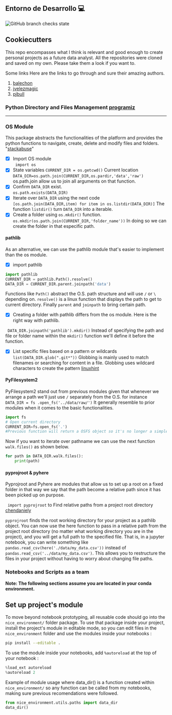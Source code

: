 
## Entorno de Desarrollo 💻

![GitHub branch checks state](https://img.shields.io/github/checks-status/darngcode/some-cookiecutters/main?label=Cookiecutter&logo=Cookiecutter)

Cookiecutters
---
This repo encompasses what I think is relevant and good enough to create personal projects as a future data analyst. All the repositories were cloned and saved on my own. Please take them a look if you want to. 

Some links
Here are the links to go through and sure their amazing authors. 
1. [balechon](https://github.com/balechon/cookiecutter-Data_Analysis)
2. [jvelezmagic](https://github.com/jvelezmagic/cookiecutter-conda-data-science)
3. [pjbull](https://github.com/drivendata/cookiecutter-data-science)  
### Python Directory and Files Management [programiz](https://www.programiz.com/python-programming/directory)
---
### OS Module
This package abstracts the functionalities of the platform and provides the python functions to navigate, create, delete and modify files and folders. "[stackabuse](https://stackabuse.com/introduction-to-python-os-module/)"

- [x] Import OS module  
``` import os```
- [x] State variables 
```CURRENT_DIR = os.getcwd()``` Current location  
```DATA_DIR=os.path.join(CURRENT_DIR,os.pardir,'data','raw') ``` os.path.join allow us to join all arguments on that function.
- [x] Confirm ```DATA_DIR``` exist.  
```os.path.exists(DATA_DIR)```  
- [x] Iterate over ```DATA_DIR``` using the next code    
```[os.path.join(DATA_DIR,item) for item in os.listdir(DATA_DIR)]``` The function ```listdir()``` turn ```DATA_DIR``` into a iterable.  
- [x] Create a folder using ```os.mkdir()``` function.  
```os.mkdir(os.path.join(CURRENT_DIR,'folder_name'))``` In doing so we can create the folder in that especific path.

#### pathlib 
As an alternative, we can use the pathlib module that's easier to implement than the os module. 

- [x] import pathlib  
```python
import pathlib
CURRENT_DIR = pathlib.Path().resolve()
DATA_DIR = CURRENT_DIR.parent.joinpath('data')
```
Functions like ```Path()``` abstract the O.S. path structure and will use ```/``` or ```\``` depending on. ```resolve()``` is a linux function that displays the path to get to current directory. Finally ```parent``` and ```joinpath``` to bring certain path.  

- [x] Creating a folder with pathlib differs from the os module.  Here is the right way with pathlib.

``` DATA_DIR.joinpath('pathlib').mkdir()``` Instead of specifying the path and file or folder name within the ```mkdir()``` function we'll define it before the function. 

- [x] List specific files based on a pattern or wildcards
```list(DATA_DIR.glob(".git*"))``` Globbing is mainly used to match filenames or searching for content in a file. Globbing uses wildcard characters to create the pattern [linuxhint](https://linuxhint.com/bash_globbing_tutorial/)

#### PyFilesystem2
PyFilesystem2 stand out from previous modules given that whenever we arrange a path we'll just use ```/``` separately from the O.S. for instance ``` DATA_DIR = fs .open_fs('../data/raw/') ```
It generally resemble to prior modules when it comes to the basic functionalities.
```python
import fs
# Open current directory
CURRENT_DIR=fs.open_fs('.')
#Previous function will return a OSFS object so it's no longer a simple str
```  
Now if you want to iterate over pathname we can use the next function ``` walk.files()``` as shown below.

```python
for path in DATA_DIR.walk.files():
    print(path)
```
#### pyprojroot & pyhere
Pyprojroot and Pyhere are modules that allow us to set up a root on a fixed folder in that way we say that the path become a relative path since it has been picked up on purpose.  

``` import pyprojroot``` to Find relative paths from a project root directory [chendaniely](https://github.com/chendaniely/pyprojroot/blob/master/README.md)

```pyprojroot``` finds the root working directory for your project as a pathlib object. You can now use the here function to pass in a relative path from the project root directory (no matter what working directory you are in the project), and you will get a full path to the specified file. That is, in a jupyter notebook, you can write something like `pandas.read_csv(here('./data/my_data.csv'))` instead of `pandas.read_csv('../data/my_data.csv')`. This allows you to restructure the files in your project without having to worry about changing file paths.


### Notebooks and Scripts as a team
**Note: The following sections assume you are located in your conda environment.**

## Set up project's module

To move beyond notebook prototyping, all reusable code should go into the `nice_environment/` folder package. To use that package inside your project, install the project's module in editable mode, so you can edit files in the `nice_environment` folder and use the modules inside your notebooks :

```bash
pip install --editable .
```

To use the module inside your notebooks, add `%autoreload` at the top of your notebook :

```python
%load_ext autoreload
%autoreload 2
```
Example of module usage where data_dir() is a function created within `nice_environment/` so any function can be called from my notebooks, making sure previous recomendations were followed.  

```python
from nice_environment.utils.paths import data_dir
data_dir()
```



